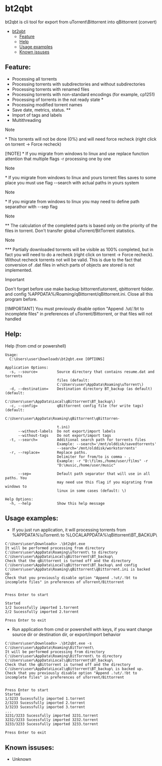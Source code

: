 # bt2qbt
bt2qbt is cli tool for export from uTorrent\Bittorrent into qBittorrent (convert)
- [bt2qbt](#bt2qbt)
	- [Feature](#user-content-feature)
	- [Help](#user-content-help)
	- [Usage examples](#user-content-usage-examples)
	- [Known issuses](#user-content-known-issuses)
	
Feature:
---------
 - Processing all torrents
 - Processing torrents with subdirectories and without subdirectories
 - Processing torrents with renamed files
 - Processing torrents with non-standard encodings (for example, cp1251)
 - Processing of torrents in the not ready state *
 - Processing modified torrent names
 - Save date, metrics, status. **
 - Import of tags and labels
 - Multithreading

> [!NOTE]
> \* This torrents will not be done (0%) and will need force recheck (right click on torrent -> Force recheck)
>
> [!NOTE]
> \* If you migrate from windows to linux and use replace function attention that multiple flags -r processing one by one

> [!NOTE]
> \* If you migrate from windows to linux and yours torrent files saves to some place you must use flag --search with actual paths in yours system

> [!NOTE]
> \* If you migrate from windows to linux you may need to define path separathor with --sep flag

> [!NOTE]
>\*\* The calculation of the completed parts is based only on the priority of the files in torrent. Don't transfer global uTorrent/BitTorrent statistics.

> [!NOTE]
>\*\*\* Partially downloaded torrents will be visible as 100% completed, but in fact you will need to do a recheck (right click on torrent -> Force recheck). Without recheck torrents not will be valid. This is due to the fact that conversion of .dat files in which parts of objects are stored is not implemented.

> [!IMPORTANT]
> Don't forget before use make backup bittorrent\utorrent, qbittorrent folder. and config %APPDATA%/Roaming/qBittorrent/qBittorrent.ini. Close all this program before.
> 
> [!IMPORTANT]
> You must previously disable option "Append .!ut/.!bt to incomplete files" in preferences of uTorrent/Bittorrent, or that files will not handled

Help:
-------

Help (from cmd or powershell)

```
Usage:
  C:\Users\user\Downloads\bt2qbt.exe [OPTIONS]

Application Options:
  -s, --source=         Source directory that contains resume.dat and torrents
                        files (default:
                        C:\Users\user\AppData\Roaming\uTorrent\)
  -d, --destination=    Destination directory BT_backup (as default) (default:
                        C:\Users\user\AppData\Local\qBittorrent\BT_backup\)
  -c, --config=         qBittorrent config file (for write tags) (default:
                        C:\Users\user\AppData\Roaming\qBittorrent\qBittorren-

                        t.ini)
      --without-labels  Do not export/import labels
      --without-tags    Do not export/import tags
  -t, --search=         Additional search path for torrents files
                        Example: --search='/mnt/olddisk/savedtorrents'
                        --search='/mnt/olddisk/workstorrents'
  -r, --replace=        Replace paths.
                        Delimiter for from/to is comma - ,
                        Example: -r "D:\films,/home/user/films" -r
                        "D:\music,/home/user/music"

      --sep=            Default path separator that will use in all paths. You
                        may need use this flag if you migrating from windows to
                        linux in some cases (default: \)

Help Options:
  -h, --help            Show this help message

```

Usage examples:
----------------

- If you just run application, it will processing torrents from %APPDATA%\uTorrent\ to %LOCALAPPDATA%\qBittorrent\BT_BACKUP\
```
C:\Users\user\Downloads> .\bt2qbt.exe
It will be performed processing from directory C:\Users\user\AppData\Roaming\uTorrent\ to directory C:\Users\user\AppData\Local\qBittorrent\BT_backup\
Check that the qBittorrent is turned off and the directory C:\Users\user\AppData\Local\qBittorrent\BT_backup\ and config C:\Users\user\AppData\Roaming\qBittorrent\qBittorrent.ini is backed up.
Check that you previously disable option "Append .!ut/.!bt to incomplete files" in preferences of uTorrent/Bittorrent 


Press Enter to start

Started
1/2 Sucessfully imported 1.torrent
2/2 Sucessfully imported 2.torrent

Press Enter to exit
```

- Run application from cmd or powershell with keys, if you want change source dir or destination dir, or export/import behavior
```
C:\Users\user\Downloads> .\bt2qbt.exe -s C:\Users\user\AppData\Roaming\BitTorrent\
It will be performed processing from directory C:\Users\user\AppData\Roaming\BitTorrent\ to directory C:\Users\user\AppData\Local\qBittorrent\BT_backup\
Check that the qBittorrent is turned off and the directory C:\Users\user\AppData\Local\qBittorrent\BT_backup\ is backed up.
Check that you previously disable option "Append .!ut/.!bt to incomplete files" in preferences of uTorrent/Bittorrent 


Press Enter to start
Started
1/3233 Sucessfully imported 1.torrent
2/3233 Sucessfully imported 2.torrent
3/3233 Sucessfully imported 3.torrent
...
3231/3233 Sucessfully imported 3231.torrent
3232/3233 Sucessfully imported 3232.torrent
3233/3233 Sucessfully imported 3233.torrent

Press Enter to exit
```
Known issuses:
---------------
 - Unknown
